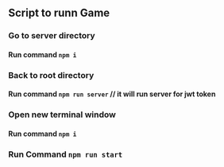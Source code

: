 ## Script to runn Game

### Go to server directory
#### Run command `npm i`

### Back to root directory
#### Run command `npm run server` // it will run server for jwt token
### Open new terminal window
#### Run command `npm i`
### Run Command `npm run start`
